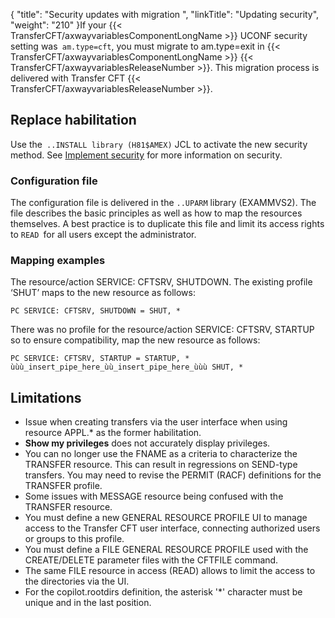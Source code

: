 {
    "title": "Security updates with migration ",
    "linkTitle": "Updating security",
    "weight": "210"
}If your {{< TransferCFT/axwayvariablesComponentLongName  >}} UCONF security setting was` am.type=cft`, you must migrate to am.type=exit in {{< TransferCFT/axwayvariablesComponentLongName  >}} {{< TransferCFT/axwayvariablesReleaseNumber  >}}. This migration process is delivered with Transfer CFT {{< TransferCFT/axwayvariablesReleaseNumber  >}}.

Replace habilitation
--------------------

Use the` ..INSTALL library (H81$AMEX)` JCL to activate the new security method. See [Implement security](../../t_start_servers_jobs_zos/post_certificates/install_security_zos/implement_security_zos) for more information on security.

### Configuration file

The configuration file is delivered in the `..UPARM` library (EXAMMVS2). The file describes the basic principles as well as how to map the resources themselves. A best practice is to duplicate this file and limit its access rights to `READ `for all users except the administrator.

### Mapping examples

The resource/action SERVICE: CFTSRV, SHUTDOWN. The existing profile ‘SHUT’ maps to the new resource as follows:

`PC SERVICE: CFTSRV, SHUTDOWN = SHUT, *`

There was no profile for the resource/action SERVICE: CFTSRV, STARTUP so to ensure compatibility, map the new resource as follows:

`PC SERVICE: CFTSRV, STARTUP = STARTUP, * ùùù_insert_pipe_here_ùù_insert_pipe_here_ùùù SHUT, *`

Limitations
-----------

- Issue when creating transfers via the user interface when using resource APPL.\* as the former habilitation.
- **Show my privileges** does not accurately display privileges.
- You can no longer use the FNAME as a criteria to characterize the TRANSFER resource. This can result in regressions on SEND-type transfers. You may need to revise the PERMIT (RACF) definitions for the TRANSFER profile.
- Some issues with MESSAGE resource being confused with the TRANSFER resource.
- You must define a new GENERAL RESOURCE PROFILE UI to manage access to the Transfer CFT user interface, connecting authorized users or groups to this profile.
- You must define a FILE GENERAL RESOURCE PROFILE used with the CREATE/DELETE parameter files with the CFTFILE command.
- The same FILE resource in access (READ) allows to limit the access to the directories via the UI.
- For the copilot.rootdirs definition, the asterisk '\*' character must be unique and in the last position.
